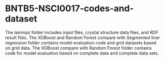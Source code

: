 # BNTB5-NSCI0017-codes-and-dataset
The lammps folder includes input files, crystal structure data files, and RDF result files.
The XGBoost and Random Forest compare with Segmented liner regression folder contains model evaluation code and grid datasets based on grid data.
The XGBoost compare with Random Forest folder contains code for model evaluation based on complete data and complete data sets.
